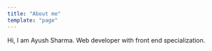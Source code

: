 ```yaml
---
title: "About me"
template: "page"
---
```


Hi, I am Ayush Sharma. Web developer with front end specialization.